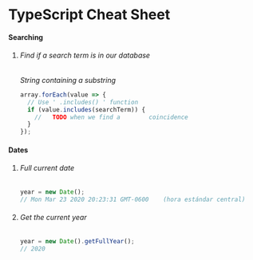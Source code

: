 # TypeScript Cheat Sheet

#### Searching

1. ###### Find if a search term is in our database
   _String containing a substring_
   ```javascript
   array.forEach(value => {
     // Use ' .includes() ' function
     if (value.includes(searchTerm)) {
       //   TODO when we find a        coincidence
     }
   });
   ```

#### Dates

1. ###### Full current date

   ```javascript
   year = new Date();
   // Mon Mar 23 2020 20:23:31 GMT-0600    (hora estándar central)
   ```

2. ###### Get the current year

   ```javascript
   year = new Date().getFullYear();
   // 2020
   ```
